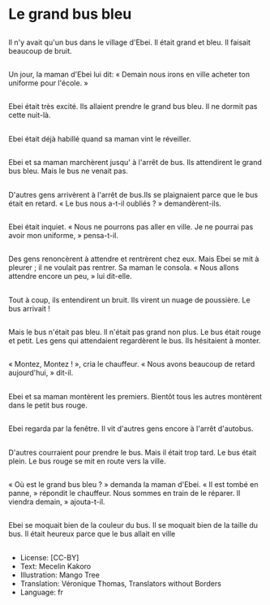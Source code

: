 # Le grand bus bleu

##
Il n'y avait qu'un bus
dans le village d'Ebei.
Il était grand et bleu.
Il faisait beaucoup de
bruit.

##
Un jour, la maman
d'Ebei lui dit: « Demain
nous irons en ville
acheter ton uniforme
pour l'école. »

##
Ebei était très excité.
Ils allaient prendre le
grand bus bleu.
Il ne dormit pas cette
nuit-là.

##
Ebei était déjà habillé
quand sa maman vint le
réveiller.

##
Ebei et sa maman
marchèrent jusqu' à
l'arrêt de bus.
Ils attendirent le grand
bus bleu.
Mais le bus ne venait
pas.

##
D'autres gens
arrivèrent à l'arrêt de
bus.Ils se plaignaient
parce que le bus était
en retard.
« Le bus nous a-t-il
oubliés ? »
demandèrent-ils.

##
Ebei était inquiet.
« Nous ne pourrons pas
aller en ville. Je ne
pourrai pas avoir mon
uniforme, » pensa-t-il.

##
Des gens renoncèrent à
attendre et rentrèrent
chez eux.
Mais Ebei se mit à
pleurer ; il ne voulait
pas rentrer. Sa maman
le consola. « Nous
allons attendre encore
un peu, » lui dit-elle.

##
Tout à coup, ils
entendirent un bruit.
Ils virent un nuage de
poussière.
Le bus arrivait !

##
Mais le bus n'était pas
bleu. Il n'était pas
grand non plus.
Le bus était rouge et
petit.
Les gens qui
attendaient regardèrent
le bus.
Ils hésitaient à monter.

##
« Montez, Montez ! », cria
le chauffeur.
« Nous avons beaucoup
de retard aujourd'hui, »
dit-il.

##
Ebei et sa maman
montèrent les premiers.
Bientôt tous les autres
montèrent dans le petit
bus rouge.

##
Ebei regarda par la
fenêtre. Il vit d'autres
gens encore à l'arrêt
d'autobus.

##
D'autres courraient
pour prendre le bus.
Mais il était trop tard.
Le bus était plein.
Le bus rouge se mit en
route vers la ville.

##
« Où est le grand bus bleu ? »
demanda la maman d'Ebei. « Il est
tombé en panne, » répondit le
chauffeur. Nous sommes en train
de le réparer. Il viendra demain, »
ajouta-t-il.

##
Ebei se moquait bien de
la couleur du bus.
Il se moquait bien de la
taille du bus.
Il était heureux parce
que le bus allait en ville

##
* License: [CC-BY]
* Text: Mecelin Kakoro
* Illustration: Mango Tree
* Translation: Véronique Thomas, Translators without Borders
* Language: fr
